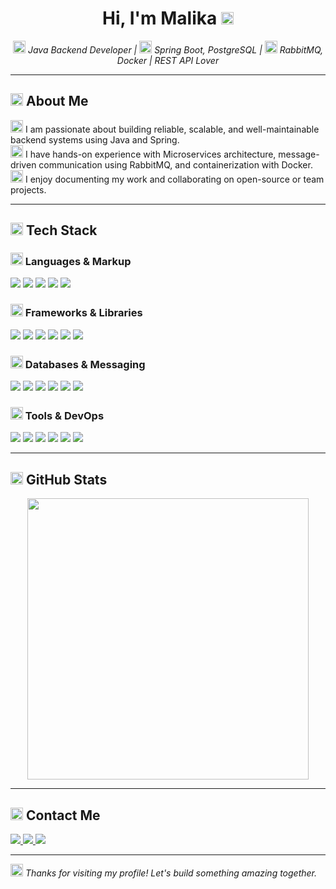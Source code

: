 <h1 align="center">Hi, I'm Malika <img src="https://em-content.zobj.net/thumbs/240/apple/354/sparkling-heart_1f496.png" height="20"/></h1>

<p align="center">
  <em><img src="https://em-content.zobj.net/thumbs/240/apple/354/laptop_1f4bb.png" height="20"/> Java Backend Developer | 
  <img src="https://em-content.zobj.net/thumbs/240/apple/354/cloud_2601-fe0f.png" height="20"/> Spring Boot, PostgreSQL | 
  <img src="https://em-content.zobj.net/thumbs/240/apple/354/rabbit-face_1f430.png" height="20"/> RabbitMQ, Docker | REST API Lover</em>
</p>

---

## <img src="https://em-content.zobj.net/thumbs/240/apple/354/person-bowing-light-skin-tone_1f647-1f3fb_200d_2640-fe0f.png" height="20"/> About Me

<img src="https://em-content.zobj.net/thumbs/240/apple/354/graduation-cap_1f393.png" height="20"/> I am passionate about building reliable, scalable, and well-maintainable backend systems using Java and Spring.  
<img src="https://em-content.zobj.net/thumbs/240/apple/354/seedling_1f331.png" height="20"/> I have hands-on experience with Microservices architecture, message-driven communication using RabbitMQ, and containerization with Docker.  
<img src="https://em-content.zobj.net/thumbs/240/apple/354/books_1f4da.png" height="20"/> I enjoy documenting my work and collaborating on open-source or team projects.

---

## <img src="https://em-content.zobj.net/thumbs/240/apple/354/rocket_1f680.png" height="20"/> Tech Stack

### <img src="https://em-content.zobj.net/thumbs/240/apple/354/woman-technologist-light-skin-tone_1f469-1f3fb-200d-1f4bb.png" height="20"/> Languages & Markup

<p>
  <img src="https://img.shields.io/badge/Java-007396?style=flat&logo=openjdk&logoColor=white"/>
  <img src="https://img.shields.io/badge/OOP-181717?style=flat&logo=code&logoColor=white"/>
  <img src="https://img.shields.io/badge/HTML5-E34F26?style=flat&logo=html5&logoColor=white"/>
  <img src="https://img.shields.io/badge/XML-FF6600?style=flat&logo=w3c&logoColor=white"/>
  <img src="https://img.shields.io/badge/JSON-000000?style=flat&logo=json&logoColor=white"/>
</p>

### <img src="https://em-content.zobj.net/thumbs/240/apple/354/jigsaw_1f9e9.png" height="20"/> Frameworks & Libraries

<p>
  <img src="https://img.shields.io/badge/Spring-6DB33F?style=flat&logo=spring&logoColor=white"/>
  <img src="https://img.shields.io/badge/Spring Boot-6DB33F?style=flat&logo=springboot&logoColor=white"/>
  <img src="https://img.shields.io/badge/Spring Security-430098?style=flat&logo=springsecurity&logoColor=white"/>
  <img src="https://img.shields.io/badge/Spring MVC-6DB33F?style=flat"/>
  <img src="https://img.shields.io/badge/Spring Data-3178C6?style=flat"/>
  <img src="https://img.shields.io/badge/JSP-007ACC?style=flat&logo=java&logoColor=white"/>
</p>

### <img src="https://em-content.zobj.net/thumbs/240/apple/354/hammer-and-wrench_1f6e0-fe0f.png" height="20"/> Databases & Messaging

<p>
  <img src="https://img.shields.io/badge/PostgreSQL-336791?style=flat&logo=postgresql&logoColor=white"/>
  <img src="https://img.shields.io/badge/MongoDB-47A248?style=flat&logo=mongodb&logoColor=white"/>
  <img src="https://img.shields.io/badge/JPA-4E4E4E?style=flat"/>
  <img src="https://img.shields.io/badge/Hibernate-59666C?style=flat&logo=hibernate&logoColor=white"/>
  <img src="https://img.shields.io/badge/JDBC-254BDD?style=flat"/>
  <img src="https://img.shields.io/badge/RabbitMQ-FF6600?style=flat&logo=rabbitmq&logoColor=white"/>
</p>

### <img src="https://em-content.zobj.net/thumbs/240/apple/354/gear_2699-fe0f.png" height="20"/> Tools & DevOps

<p>
  <img src="https://img.shields.io/badge/IntelliJ IDEA-000000?style=flat&logo=intellijidea&logoColor=white"/>
  <img src="https://img.shields.io/badge/Maven-C71A36?style=flat&logo=apachemaven&logoColor=white"/>
  <img src="https://img.shields.io/badge/Docker-2496ED?style=flat&logo=docker&logoColor=white"/>
  <img src="https://img.shields.io/badge/Docker Compose-1488C6?style=flat&logo=docker&logoColor=white"/>
  <img src="https://img.shields.io/badge/Git-F05032?style=flat&logo=git&logoColor=white"/>
  <img src="https://img.shields.io/badge/GitHub-181717?style=flat&logo=github&logoColor=white"/>
</p>

---

## <img src="https://em-content.zobj.net/thumbs/240/apple/354/bar-chart_1f4ca.png" height="20"/> GitHub Stats

<p align="center">
  <img src="https://github-readme-stats.vercel.app/api?username=mfar-1&show_icons=true&theme=default&count_private=true" width="450"/>
</p>

---

## <img src="https://em-content.zobj.net/thumbs/240/apple/354/envelope-with-arrow_1f4e9.png" height="20"/> Contact Me

<p>
  <a href="mailto:malikabonufarxodova@gmail.com">
    <img src="https://img.shields.io/badge/Gmail-D14836?style=flat&logo=gmail&logoColor=white"/>
  </a>
  <a href="https://t.me/mfx_m">
    <img src="https://img.shields.io/badge/Telegram-26A5E4?style=flat&logo=telegram&logoColor=white"/>
  </a>
  <a href="https://instagram.com/malika_xf">
    <img src="https://img.shields.io/badge/Instagram-E4405F?style=flat&logo=instagram&logoColor=white"/>
  </a>
</p>

---

<img src="https://em-content.zobj.net/thumbs/240/apple/354/sparkles_2728.png" height="20"/> _Thanks for visiting my profile! Let's build something amazing together._
